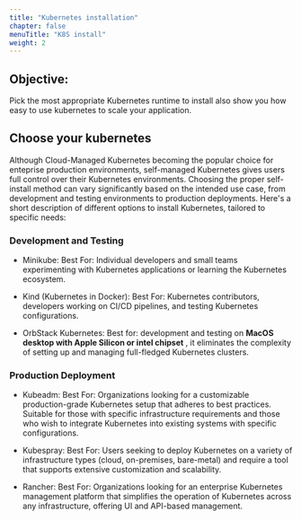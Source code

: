 ```yaml
---
title: "Kubernetes installation"
chapter: false
menuTitle: "K8S install"
weight: 2
---
```


## Objective: 

Pick the most appropriate Kubernetes runtime to install also show you how easy to use kubernetes to scale your application.

## Choose your kubernetes 
Although Cloud-Managed Kubernetes becoming the popular choice for enteprise production environments, self-managed Kubernetes gives users full control over their Kubernetes environments. Choosing the proper self-install method  can vary significantly based on the intended use case, from development and testing environments to production deployments. Here's a short description of different options to install Kubernetes, tailored to specific needs:

### Development and Testing

- Minikube:
Best For: Individual developers and small teams experimenting with Kubernetes applications or learning the Kubernetes ecosystem.

- Kind (Kubernetes in Docker):
Best For: Kubernetes contributors, developers working on CI/CD pipelines, and testing Kubernetes configurations.

- OrbStack Kubernetes:
Best for: development and testing on **MacOS desktop with Apple Silicon or intel chipset** , it eliminates the complexity of setting up and managing full-fledged Kubernetes clusters.


### Production Deployment

- Kubeadm:
Best For: Organizations looking for a customizable production-grade Kubernetes setup that adheres to best practices. Suitable for those with specific infrastructure requirements and those who wish to integrate Kubernetes into existing systems with specific configurations.

- Kubespray:
Best For: Users seeking to deploy Kubernetes on a variety of infrastructure types (cloud, on-premises, bare-metal) and require a tool that supports extensive customization and scalability.

- Rancher:
Best For: Organizations looking for an enterprise Kubernetes management platform that simplifies the operation of Kubernetes across any infrastructure, offering UI and API-based management.
